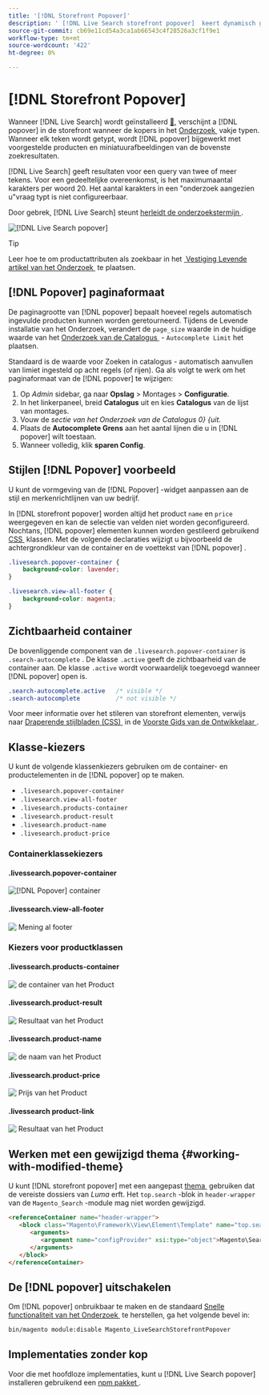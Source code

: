 ```yaml
---
title: '[!DNL Storefront Popover]'
description: ' [!DNL Live Search storefront popover]  keert dynamisch gesuggereerde producten en duimnagels terug.'
source-git-commit: cb69e11cd54a3ca1ab66543c4f28526a3cf1f9e1
workflow-type: tm+mt
source-wordcount: '422'
ht-degree: 0%

---
```


# [!DNL Storefront Popover]

Wanneer [!DNL Live Search] wordt geïnstalleerd [&#128279;](install.md), verschijnt a [!DNL popover] in de storefront wanneer de kopers in het [&#x200B; Onderzoek &#x200B;](https://experienceleague.adobe.com/docs/commerce-admin/catalog/catalog/search/search.html?lang=nl-NL#quick-search) vakje typen. Wanneer elk teken wordt getypt, wordt [!DNL popover] bijgewerkt met voorgestelde producten en miniatuurafbeeldingen van de bovenste zoekresultaten.

[!DNL Live Search] geeft resultaten voor een query van twee of meer tekens. Voor een gedeeltelijke overeenkomst, is het maximumaantal karakters per woord 20. Het aantal karakters in een &quot;onderzoek aangezien u&quot;vraag typt is niet configureerbaar.

Door gebrek, [!DNL Live Search] steunt [&#x200B; herleidt de onderzoekstermijn &#x200B;](https://experienceleague.adobe.com/docs/commerce-admin/catalog/catalog/search/search-terms.html?lang=nl-NL).

![[!DNL Live Search popover]](assets/storefront-search-as-you-type.png)

>[!TIP]
>
>Leer hoe te om productattributen als zoekbaar in het [&#x200B; Vestiging Levende artikel van het Onderzoek &#x200B;](workspace.md) te plaatsen.

## [!DNL Popover] paginaformaat

De paginagrootte van [!DNL popover] bepaalt hoeveel regels automatisch ingevulde producten kunnen worden geretourneerd. Tijdens de Levende installatie van het Onderzoek, verandert de `page_size` waarde in de huidige waarde van het [&#x200B; Onderzoek van de Catalogus &#x200B;](https://experienceleague.adobe.com/docs/commerce-admin/config/catalog/catalog.html?lang=nl-NL) - `Autocomplete Limit` het plaatsen.

Standaard is de waarde voor Zoeken in catalogus - automatisch aanvullen van limiet ingesteld op acht regels (of rijen). Ga als volgt te werk om het paginaformaat van de [!DNL popover] te wijzigen:

1. Op *Admin* sidebar, ga naar **Opslag** > Montages > **Configuratie**.
1. In het linkerpaneel, breid **Catalogus** uit en kies **Catalogus** van de lijst van montages.
1. Vouw de *sectie van het Onderzoek van de Catalogus 0&rbrace; &lbrace;uit.*
1. Plaats de **Autocomplete Grens** aan het aantal lijnen die u in [!DNL popover] wilt toestaan.
1. Wanneer volledig, klik **sparen Config**.

## Stijlen [!DNL Popover] voorbeeld

U kunt de vormgeving van de [!DNL Popover] -widget aanpassen aan de stijl en merkenrichtlijnen van uw bedrijf.

In [!DNL storefront popover] worden altijd het product `name` en `price` weergegeven en kan de selectie van velden niet worden geconfigureerd. Nochtans, [!DNL popover] elementen kunnen worden gestileerd gebruikend [&#x200B; CSS &#x200B;](https://developer.adobe.com/commerce/frontend-core/guide/css/) klassen. Met de volgende declaraties wijzigt u bijvoorbeeld de achtergrondkleur van de container en de voettekst van [!DNL popover] .

```css
.livesearch.popover-container {
    background-color: lavender;
}

.livesearch.view-all-footer {
    background-color: magenta;
}
```

## Zichtbaarheid container

De bovenliggende component van de `.livesearch.popover-container` is `.search-autocomplete` .  De klasse `.active` geeft de zichtbaarheid van de container aan. De klasse `.active` wordt voorwaardelijk toegevoegd wanneer [!DNL popover] open is.

```css
.search-autocomplete.active   /* visible */
.search-autocomplete          /* not visible */
```

Voor meer informatie over het stileren van storefront elementen, verwijs naar [&#x200B; Draperende stijlbladen (CSS) &#x200B;](https://developer.adobe.com/commerce/frontend-core/guide/css/) in de [&#x200B; Voorste Gids van de Ontwikkelaar &#x200B;](https://developer.adobe.com/commerce/frontend-core/guide/).

## Klasse-kiezers

U kunt de volgende klassenkiezers gebruiken om de container- en productelementen in de [!DNL popover] op te maken.

- `.livesearch.popover-container`
- `.livesearch.view-all-footer`
- `.livesearch.products-container`
- `.livesearch.product-result`
- `.livesearch.product-name`
- `.livesearch.product-price`

### Containerklassekiezers

#### .livessearch.popover-container

![[!DNL Popover] container &#x200B;](assets/livesearch-popover-container.png)

#### .livessearch.view-all-footer

![&#x200B; Mening al footer &#x200B;](assets/livesearch-view-all-footer.png)

### Kiezers voor productklassen

#### .livessearch.products-container

![&#x200B; de container van het Product &#x200B;](assets/livesearch-product-container.png)

#### .livessearch.product-result

![&#x200B; Resultaat van het Product &#x200B;](assets/livesearch-product-result.png)

#### .livessearch.product-name

![&#x200B; de naam van het Product &#x200B;](assets/livesearch-product-name.png)

#### .livessearch.product-price

![&#x200B; Prijs van het Product &#x200B;](assets/livesearch-product-price.png)

#### .livessearch product-link

![&#x200B; Resultaat van het Product &#x200B;](assets/livesearch-product-link.png)

## Werken met een gewijzigd thema {#working-with-modified-theme}

U kunt [!DNL storefront popover] met een aangepast [&#x200B; thema &#x200B;](https://developer.adobe.com/commerce/frontend-core/guide/themes/) gebruiken dat de vereiste dossiers van *Luma* erft. Het `top.search` -blok in `header-wrapper` van de `Magento_Search` -module mag niet worden gewijzigd.

```html
<referenceContainer name="header-wrapper">
   <block class="Magento\Framework\View\Element\Template" name="top.search" as="topSearch" template="Magento_Search::form.mini.phtml">
      <arguments>
         <argument name="configProvider" xsi:type="object">Magento\Search\ViewModel\ConfigProvider</argument>
      </arguments>
   </block>
</referenceContainer>
```

## De [!DNL popover] uitschakelen

Om [!DNL popover] onbruikbaar te maken en de standaard [&#x200B; Snelle functionaliteit van het Onderzoek &#x200B;](https://experienceleague.adobe.com/docs/commerce-admin/catalog/catalog/search/search.html?lang=nl-NL#quick-search) te herstellen, ga het volgende bevel in:

```bash
bin/magento module:disable Magento_LiveSearchStorefrontPopover
```

## Implementaties zonder kop

Voor die met hoofdloze implementaties, kunt u [!DNL Live Search popover] installeren gebruikend een [&#x200B; npm pakket &#x200B;](https://www.npmjs.com/package/@magento/ds-livesearch-storefront-utils).
